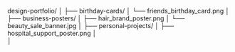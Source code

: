 design-portfolio/
│
├── birthday-cards/
│   └── friends_birthday_card.png
│
├── business-posters/
│   ├── hair_brand_poster.png
│   └── beauty_sale_banner.jpg
│
├── personal-projects/
│   ├── hospital_support_poster.png
│   
│

